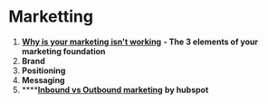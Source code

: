 # Marketting

1. [**Why is your marketing isn't working**](https://jvullinghs.medium.com/this-is-why-your-marketing-isnt-working-55e761b3e05e) **- The 3 elements of your marketing foundation**
2. **Brand**
3. **Positioning**
4. **Messaging**
5. ****[**Inbound vs Outbound marketing**](https://blog.hubspot.com/blog/tabid/6307/bid/2989/inbound-marketing-vs-outbound-marketing.aspx) **by hubspot**
